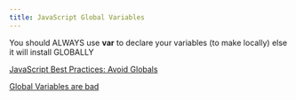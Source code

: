 ```yaml
---
title: JavaScript Global Variables
---
```

You should ALWAYS use **var** to declare your variables (to make locally) else it will install GLOBALLY

[JavaScript Best Practices: Avoid Globals](http://www.w3.org/wiki/JavaScript_best_practices#Avoid_globals)

[Global Variables are bad](http://c2.com/cgi/wiki?GlobalVariablesAreBad)